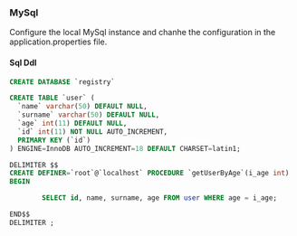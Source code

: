 ### MySql ###

Configure the local MySql instance and chanhe the configuration in the application.properties file. 

#### Sql Ddl ####

```sql
CREATE DATABASE `registry`

CREATE TABLE `user` (
  `name` varchar(50) DEFAULT NULL,
  `surname` varchar(50) DEFAULT NULL,
  `age` int(11) DEFAULT NULL,
  `id` int(11) NOT NULL AUTO_INCREMENT,
  PRIMARY KEY (`id`)
) ENGINE=InnoDB AUTO_INCREMENT=18 DEFAULT CHARSET=latin1;

DELIMITER $$
CREATE DEFINER=`root`@`localhost` PROCEDURE `getUserByAge`(i_age int)
BEGIN

		SELECT id, name, surname, age FROM user WHERE age = i_age;

END$$
DELIMITER ;
```
